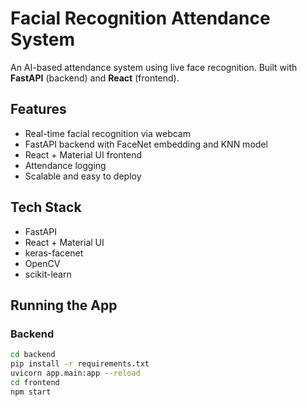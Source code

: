 # Facial Recognition Attendance System 

An AI-based attendance system using live face recognition. Built with **FastAPI** (backend) and **React** (frontend).

##  Features
- Real-time facial recognition via webcam
- FastAPI backend with FaceNet embedding and KNN model
- React + Material UI frontend
- Attendance logging
- Scalable and easy to deploy

## Tech Stack
- FastAPI
- React + Material UI
- keras-facenet
- OpenCV
- scikit-learn

##  Running the App

### Backend
```bash
cd backend
pip install -r requirements.txt
uvicorn app.main:app --reload
cd frontend
npm start 
